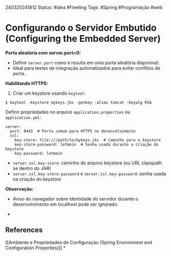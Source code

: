 240320241812
Status: #idea #Fleeting 
Tags: #Spring #Programação #web 
# Configurando o Servidor Embutido (Configuring the Embedded Server)
**Porta aleatória com server.port=0:**

- Definir `server.port` como `0` resulta em uma porta aleatória disponível.
- Ideal para testes de integração automatizados para evitar conflitos de porta.

**Habilitando HTTPS:**

1. Criar um keystore usando `keytool`:
```
$ keytool -keystore mykeys.jks -genkey -alias tomcat -keyalg RSA
```
Definir propriedades no arquivo `application.properties` ou `application.yml`:
```
server:
  port: 8443  # Porta comum para HTTPS no desenvolvimento
  ssl:
    key-store: file:///path/to/mykeys.jks  # Caminho para o keystore
    key-store-password: letmein  # Senha usada durante a criação do keystore
    key-password: letmein
```
- `server.ssl.key-store`: caminho do arquivo keystore (ou URL classpath se dentro do JAR)
- `server.ssl.key-store-password` e `server.ssl.key-password`: senha usada na criação do keystore

**Observação:**

- Aviso do navegador sobre identidade do servidor durante o desenvolvimento em localhost pode ser ignorado.
*
## References
[[Ambiente e Propriedades de Configuração (Spring Environment and Configuration Properties)]]
*
